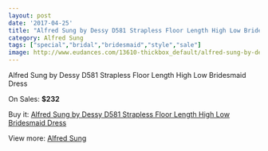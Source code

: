 ```yaml
---
layout: post
date: '2017-04-25'
title: "Alfred Sung by Dessy D581 Strapless Floor Length High Low Bridesmaid Dress"
category: Alfred Sung
tags: ["special","bridal","bridesmaid","style","sale"]
image: http://www.eudances.com/13610-thickbox_default/alfred-sung-by-dessy-d581-strapless-floor-length-high-low-bridesmaid-dress.jpg
---
```

Alfred Sung by Dessy D581 Strapless Floor Length High Low Bridesmaid Dress

On Sales: **$232**
<a href="https://www.eudances.com/en/alfred-sung/4102-alfred-sung-by-dessy-d581-strapless-floor-length-high-low-bridesmaid-dress.html"><amp-img layout="responsive" width="600" height="600" src="//www.eudances.com/13610-thickbox_default/alfred-sung-by-dessy-d581-strapless-floor-length-high-low-bridesmaid-dress.jpg" alt="Alfred Sung by Dessy D581 Strapless Floor Length High Low Bridesmaid Dress 0" /></a>
<a href="https://www.eudances.com/en/alfred-sung/4102-alfred-sung-by-dessy-d581-strapless-floor-length-high-low-bridesmaid-dress.html"><amp-img layout="responsive" width="600" height="600" src="//www.eudances.com/13613-thickbox_default/alfred-sung-by-dessy-d581-strapless-floor-length-high-low-bridesmaid-dress.jpg" alt="Alfred Sung by Dessy D581 Strapless Floor Length High Low Bridesmaid Dress 1" /></a>
<a href="https://www.eudances.com/en/alfred-sung/4102-alfred-sung-by-dessy-d581-strapless-floor-length-high-low-bridesmaid-dress.html"><amp-img layout="responsive" width="600" height="600" src="//www.eudances.com/13612-thickbox_default/alfred-sung-by-dessy-d581-strapless-floor-length-high-low-bridesmaid-dress.jpg" alt="Alfred Sung by Dessy D581 Strapless Floor Length High Low Bridesmaid Dress 2" /></a>
<a href="https://www.eudances.com/en/alfred-sung/4102-alfred-sung-by-dessy-d581-strapless-floor-length-high-low-bridesmaid-dress.html"><amp-img layout="responsive" width="600" height="600" src="//www.eudances.com/13611-thickbox_default/alfred-sung-by-dessy-d581-strapless-floor-length-high-low-bridesmaid-dress.jpg" alt="Alfred Sung by Dessy D581 Strapless Floor Length High Low Bridesmaid Dress 3" /></a>

Buy it: [Alfred Sung by Dessy D581 Strapless Floor Length High Low Bridesmaid Dress](https://www.eudances.com/en/alfred-sung/4102-alfred-sung-by-dessy-d581-strapless-floor-length-high-low-bridesmaid-dress.html "Alfred Sung by Dessy D581 Strapless Floor Length High Low Bridesmaid Dress")

View more: [Alfred Sung](https://www.eudances.com/en/52-alfred-sung "Alfred Sung")